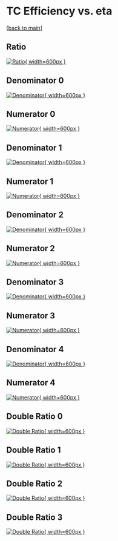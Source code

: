# TC Efficiency vs. eta

[[back to main](./)]



## Ratio

[![Ratio](../mtv/var/TC_base_13_0_eff_eta.png){ width=600px }](../mtv/var/TC_base_13_0_eff_eta.pdf)

## Denominator 0

[![Denominator](../mtv/den/TC_base_13_0_eff_eta_den0.png){ width=600px }](../mtv/den/TC_base_13_0_eff_eta_den0.pdf)

## Numerator 0

[![Numerator](../mtv/num/TC_base_13_0_eff_eta_num0.png){ width=600px }](../mtv/num/TC_base_13_0_eff_eta_num0.pdf)

## Denominator 1

[![Denominator](../mtv/den/TC_base_13_0_eff_eta_den1.png){ width=600px }](../mtv/den/TC_base_13_0_eff_eta_den1.pdf)

## Numerator 1

[![Numerator](../mtv/num/TC_base_13_0_eff_eta_num1.png){ width=600px }](../mtv/num/TC_base_13_0_eff_eta_num1.pdf)

## Denominator 2

[![Denominator](../mtv/den/TC_base_13_0_eff_eta_den2.png){ width=600px }](../mtv/den/TC_base_13_0_eff_eta_den2.pdf)

## Numerator 2

[![Numerator](../mtv/num/TC_base_13_0_eff_eta_num2.png){ width=600px }](../mtv/num/TC_base_13_0_eff_eta_num2.pdf)

## Denominator 3

[![Denominator](../mtv/den/TC_base_13_0_eff_eta_den3.png){ width=600px }](../mtv/den/TC_base_13_0_eff_eta_den3.pdf)

## Numerator 3

[![Numerator](../mtv/num/TC_base_13_0_eff_eta_num3.png){ width=600px }](../mtv/num/TC_base_13_0_eff_eta_num3.pdf)

## Denominator 4

[![Denominator](../mtv/den/TC_base_13_0_eff_eta_den4.png){ width=600px }](../mtv/den/TC_base_13_0_eff_eta_den4.pdf)

## Numerator 4

[![Numerator](../mtv/num/TC_base_13_0_eff_eta_num4.png){ width=600px }](../mtv/num/TC_base_13_0_eff_eta_num4.pdf)

## Double Ratio 0

[![Double Ratio](../mtv/ratio/TC_base_13_0_eff_eta_ratio0.png){ width=600px }](../mtv/ratio/TC_base_13_0_eff_eta_ratio0.pdf)

## Double Ratio 1

[![Double Ratio](../mtv/ratio/TC_base_13_0_eff_eta_ratio1.png){ width=600px }](../mtv/ratio/TC_base_13_0_eff_eta_ratio1.pdf)

## Double Ratio 2

[![Double Ratio](../mtv/ratio/TC_base_13_0_eff_eta_ratio2.png){ width=600px }](../mtv/ratio/TC_base_13_0_eff_eta_ratio2.pdf)

## Double Ratio 3

[![Double Ratio](../mtv/ratio/TC_base_13_0_eff_eta_ratio3.png){ width=600px }](../mtv/ratio/TC_base_13_0_eff_eta_ratio3.pdf)

